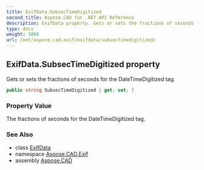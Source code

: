 ```yaml
---
title: ExifData.SubsecTimeDigitized
second_title: Aspose.CAD for .NET API Reference
description: ExifData property. Gets or sets the fractions of seconds for the DateTimeDigitized tag
type: docs
weight: 1060
url: /net/aspose.cad.exif/exifdata/subsectimedigitized/
---
```

## ExifData.SubsecTimeDigitized property

Gets or sets the fractions of seconds for the DateTimeDigitized tag.

```csharp
public string SubsecTimeDigitized { get; set; }
```

### Property Value

The fractions of seconds for the DateTimeDigitized tag.

### See Also

* class [ExifData](../)
* namespace [Aspose.CAD.Exif](../../exifdata/)
* assembly [Aspose.CAD](../../../)


